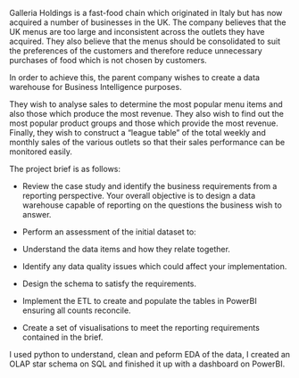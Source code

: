 Galleria Holdings is a fast-food chain which originated in Italy but has now acquired a number of businesses in the UK. The company believes that the UK menus are too large and inconsistent across the outlets they have acquired. They also believe that the menus should be consolidated to suit the preferences of the customers and therefore reduce unnecessary purchases of food which is not chosen by customers. 

In order to achieve this, the parent company wishes to create a data warehouse for Business Intelligence purposes.

They wish to analyse sales to determine the most popular menu items and also those which produce the most revenue. They also wish to find out the most popular product groups and those which provide the most revenue. Finally, they wish to construct a “league table” of the total weekly and monthly sales of the various outlets so that their sales performance can be monitored easily.

The project brief is as follows:

-	Review the case study and identify the business requirements from a reporting perspective. Your overall objective is to design a data warehouse capable of reporting on the questions the business wish to answer.

-	Perform an assessment of the initial dataset to:
 - Understand the data items and how they relate together.
 - Identify any data quality issues which could affect your implementation.

-	Design the schema to satisfy the requirements.

- Implement the ETL to create and populate the tables in PowerBI ensuring all counts reconcile.

-	Create a set of visualisations to meet the reporting requirements contained in the brief.


I used python to understand, clean and peform EDA of the data, I created an OLAP star schema on SQL and finished it up with a dashboard on PowerBI.
